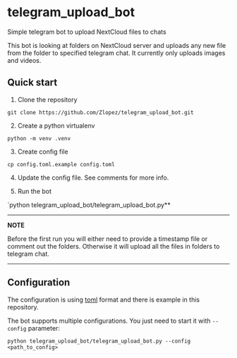 # telegram_upload_bot
Simple telegram bot to upload NextCloud files to chats

This bot is looking at folders on NextCloud server and
uploads any new file from the folder to specified telegram
chat. It currently only uploads images and videos.

## Quick start
1. Clone the repository
  
  `git clone https://github.com/Zlopez/telegram_upload_bot.git`

2. Create a python virtualenv

  `python -m venv .venv`
  
3. Create config file

  `cp config.toml.example config.toml`
  
4. Update the config file. See comments for more info.

5. Run the bot

  `python telegram_upload_bot/telegram_upload_bot.py**

---
**NOTE**

Before the first run you will either need to provide a timestamp file
or comment out the folders. Otherwise it will upload all the files in
folders to telegram chat.

---

## Configuration

The configuration is using [toml](https://en.wikipedia.org/wiki/TOML) format
and there is example in this repository.

The bot supports multiple configurations. You just need to start it with `--config`
parameter:

`python telegram_upload_bot/telegram_upload_bot.py --config <path_to_config>`
